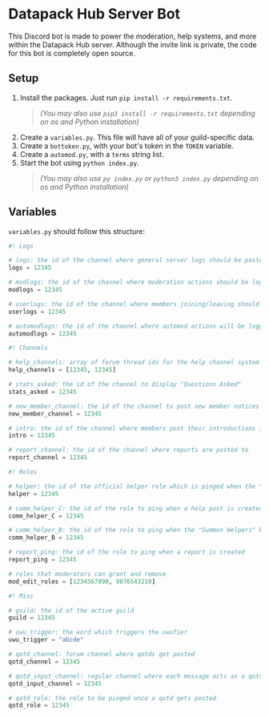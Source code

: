 # Datapack Hub Server Bot
This Discord bot is made to power the moderation, help systems, and more within the Datapack Hub server. Although the invite link is private, the code for this bot is completely open source.

## Setup
1. Install the packages. Just run `pip install -r requirements.txt`.
   > _(You may also use `pip3 install -r requirements.txt` depending on os and Python installation)_
2. Create a `variables.py`. This file will have all of your guild-specific data.
3. Create a `bottoken.py`, with your bot's token in the `TOKEN` variable.
4. Create a `automod.py`, with a `terms` string list.
5. Start the bot using `python index.py`.
   > _(You may also use `py index.py` or `python3 index.py` depending on os and Python installation)_

## Variables
`variables.py` should follow this structure:
```py
#! Logs

# logs: the id of the channel where general server logs should be posted to
logs = 12345

# modlogs: the id of the channel where moderation actions should be logged to
modlogs = 12345

# userlogs: the id of the channel where members joining/leaving should be logged to
userlogs = 12345

# automodlogs: the id of the channel where automod actions will be logged to
automodlogs = 12345

#! Channels

# help_channels: array of forum thread ids for the help channel system to work in
help_channels = [12345, 12345]

# stats_asked: the id of the channel to display "Questions Asked"
stats_asked = 12345

# new_member_channel: the id of the channel to post new member notices to
new_member_channel = 12345

# intro: the id of the channel where members post their introductions in
intro = 12345

# report_channel: the id of the channel where reports are posted to
report_channel = 12345

#! Roles

# helper: the id of the official helper role which is pinged when the "Summon Helpers" button is clicked
helper = 12345

# comm_helper_C: the id of the role to ping when a help post is created
comm_helper_C = 12345

# comm_helper_B: the id of the role to ping when the "Summon Helpers" button is clicked
comm_helper_B = 12345

# report_ping: the id of the role to ping when a report is created
report_ping = 12345

# roles that moderators can grant and remove
mod_edit_roles = [1234567890, 9876543210]

#! Misc

# guild: the id of the active guild
guild = 12345

# uwu_trigger: the word which triggers the uwufier
uwu_trigger = "abcde"

# qotd_channel: forum channel where qotds get posted
qotd_channel = 12345

# qotd_input_channel: regular channel where each message acts as a qotd template
qotd_input_channel = 12345

# qotd_role: the role to be pinged once a qotd gets posted
qotd_role = 12345
```
